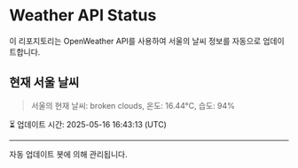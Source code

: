 
# Weather API Status

이 리포지토리는 OpenWeather API를 사용하여 서울의 날씨 정보를 자동으로 업데이트합니다.

## 현재 서울 날씨
> 서울의 현재 날씨: broken clouds, 온도: 16.44°C, 습도: 94%

⏳ 업데이트 시간: 2025-05-16 16:43:13 (UTC)

---
자동 업데이트 봇에 의해 관리됩니다.
